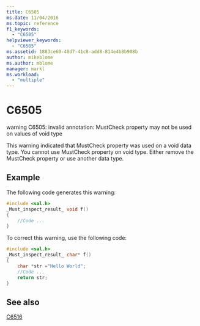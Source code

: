 ```yaml
---
title: C6505
ms.date: 11/04/2016
ms.topic: reference
f1_keywords:
  - "C6505"
helpviewer_keywords:
  - "C6505"
ms.assetid: 1883ce60-48d7-41c8-add8-814e4b8b908b
author: mikeblome
ms.author: mblome
manager: markl
ms.workload:
  - "multiple"
---
```

# C6505
warning C6505: invalid annotation: MustCheck property may not be used on values of void type

 This warning indicated that MustCheck property was used on a void data type. You cannot use MustCheck property on void type. Either remove the MustCheck property or use another data type.

## Example
 The following code generates this warning:

```cpp
#include <sal.h>
_Must_inspect_result_ void f()
{
    //Code ...
}
```

 To correct this warning, use the following code:

```cpp
#include <sal.h>
_Must_inspect_result_ char* f()
{
    char *str ="Hello World";
    //Code ...
    return str;
}
```

## See also
 [C6516](../code-quality/c6516.md)
